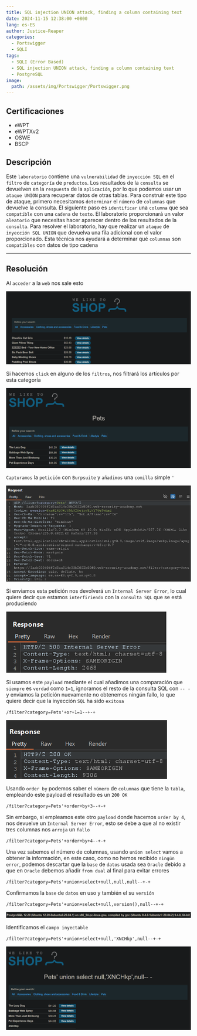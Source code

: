 ```yaml
---
title: SQL injection UNION attack, finding a column containing text
date: 2024-11-15 12:38:00 +0800
lang: es-ES
author: Justice-Reaper
categories:
  - Portswigger
  - SQLI
tags:
  - SQLI (Error Based)
  - SQL injection UNION attack, finding a column containing text
  - PostgreSQL
image:
  path: /assets/img/Portswigger/Portswigger.png
---
```


## Certificaciones

- eWPT
- eWPTXv2
- OSWE
- BSCP
  
## Descripción

Este `laboratorio` contiene una `vulnerabilidad` de `inyección SQL` en el `filtro` de `categoría` de `productos`. Los resultados de la `consulta` se devuelven en la `respuesta` de la `aplicación`, por lo que podemos usar un `ataque UNION` para recuperar datos de otras tablas. Para construir este tipo de ataque, primero necesitamos `determinar` el `número` de `columnas` que devuelve la consulta. El siguiente paso es `identificar` una `columna` que sea `compatible` con una `cadena` de `texto`. El laboratorio proporcionará un valor `aleatorio` que necesitas hacer aparecer dentro de los resultados de la `consulta`. Para resolver el laboratorio, hay que realizar un `ataque` de `inyección SQL UNION` que devuelva una fila adicional con el valor proporcionado. Esta técnica nos ayudará a determinar qué `columnas` son `compatibles` con datos de tipo cadena

---

## Resolución

Al `acceder` a la `web` nos sale esto

![](/assets/img/SQLI-Lab-8/image_1.png)

Si hacemos `click` en alguno de los `filtros`, nos filtrará los artículos por esta categoría

![](/assets/img/SQLI-Lab-8/image_2.png)

`Capturamos` la `petición` con `Burpsuite` y `añadimos` una `comilla` simple `'`

![](/assets/img/SQLI-Lab-8/image_3.png)

Si enviamos esta petición nos devolverá un `Internal Server Error`, lo cual quiere decir que estamos `interfiriendo` con la `consulta SQL` que se está produciendo

![](/assets/img/SQLI-Lab-8/image_4.png)

Si usamos este `payload` mediante el cual añadimos una comparación que `siempre` es `verdad` como `1=1`, ignoramos el resto de la consulta SQL con `-- - ` y enviamos la petición nuevamente no obtenemos ningún fallo, lo que quiere decir que la inyección `SQL` ha sido `exitosa`

```
/filter?category=Pets'+or+1=1--+-+
```

![](/assets/img/SQLI-Lab-8/image_5.png)

Usando `order by` podemos saber el `número` de `columnas` que tiene la `tabla`, empleando este payload el resultado es un `200 OK`

```
/filter?category=Pets'+order+by+3--+-+
```

Sin embargo, si empleamos este otro `payload` donde hacemos `order by 4`, nos devuelve un `Internal Server Error`, esto se debe a que al no existir tres columnas nos `arroja` un `fallo`

```
/filter?category=Pets'+order+by+4--+-+
```

Una vez sabemos el número de columnas, usando `union select` vamos a obtener la información, en este caso, como no hemos recibido `ningún error`, podemos descartar que la `base` de `datos` usada sea `Oracle` debido a que en `Oracle` debemos añadir `from dual` al final para evitar errores

```
/filter?category=Pets'+union+select+null,null,null--+-+
```

Confirmamos la `base` de `datos` en uso y también el su `versión`

```
/filter?category=Pets'+union+select+null,version(),null--+-+
```

![](/assets/img/SQLI-Lab-8/image_6.png)

Identificamos el `campo inyectable`

```
/filter?category=Pets'+union+select+null,'XNCHkp',null--+-+
```

![](/assets/img/SQLI-Lab-8/image_7.png)
